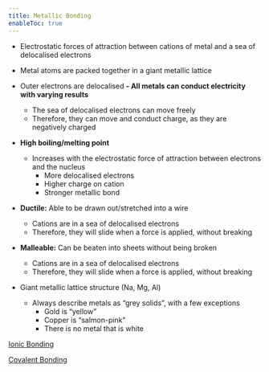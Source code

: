 ```yaml
---
title: Metallic Bonding
enableToc: true
---
```


-   Electrostatic forces of attraction between cations of metal and a sea of delocalised electrons
-   Metal atoms are packed together in a giant metallic lattice
-   Outer electrons are delocalised
**-   All metals can conduct electricity with varying results**
    -   The sea of delocalised electrons can move freely
    -   Therefore, they can move and conduct charge, as they are negatively charged
-   **High boiling/melting point**
    -   Increases with the electrostatic force of attraction between electrons and the nucleus
        -   More delocalised electrons
        -   Higher charge on cation
        -   Stronger metallic bond
-   **Ductile:** Able to be drawn out/stretched into a wire
    -   Cations are in a sea of delocalised electrons
    -   Therefore, they will slide when a force is applied, without breaking
-   **Malleable:** Can be beaten into sheets without being broken
    -   Cations are in a sea of delocalised electrons
    -   Therefore, they will slide when a force is applied, without breaking
      
- Giant metallic lattice structure (Na, Mg, Al)
    -   Always describe metals as “grey solids”, with a few exceptions
        -   Gold is “yellow”
        -   Copper is “salmon-pink”
        -   There is no metal that is white


[Ionic Bonding](11Chemistry/ionic.md)

[Covalent Bonding](11Chemistry/covalent.md)
